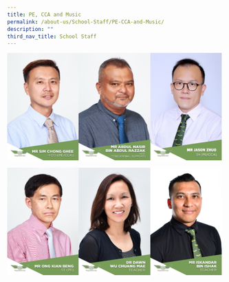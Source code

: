 ```yaml
---
title: PE, CCA and Music
permalink: /about-us/School-Staff/PE-CCA-and-Music/
description: ""
third_nav_title: School Staff
---
```

<img src="/images/Mr%20Sim%20Chong%20Ghee.jpg" 
     style="width:33%;float:left"><img src="/images/Mr%20Abdul%20Nasir%20Bin%20Abdul%20Razzak.jpg" 
     style="width:33%;float:left"><img src="/images/12%20MR%20JASON%20ZHUO%20GENSHENG.jpeg" 
     style="width:33%">
		 
<img src="/images/Mr%20Ong%20Kian%20Beng.jpg" 
     style="width:33%;float:left"><img src="/images/Dr%20Dawm%20Wu%20Chuang%20Mae.jpeg" 
     style="width:33%;float:left"><img src="/images/Mr%20Iskandar%20Bin%20Ishak.jpg" 
     style="width:33%">

